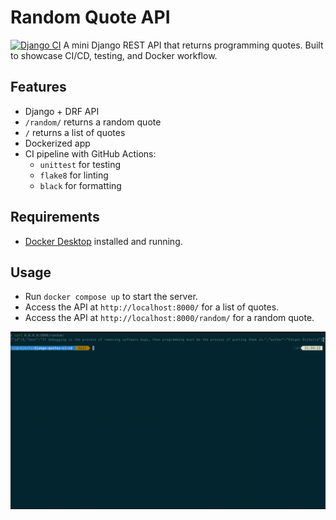 # Random Quote API
[![Django CI](https://github.com/llucas314/django-quotes-ci-cd/actions/workflows/main.yml/badge.svg)](https://github.com/llucas314/django-quotes-ci-cd/actions/workflows/main.yml)
A mini Django REST API that returns programming quotes. Built to showcase CI/CD, testing, and Docker workflow.

## Features
- Django + DRF API
- `/random/` returns a random quote
- `/` returns a list of quotes
- Dockerized app
- CI pipeline with GitHub Actions:
  - `unittest` for testing
  - `flake8` for linting
  - `black` for formatting

## Requirements
- [Docker Desktop](https://www.docker.com/products/docker-desktop/) installed and running.

## Usage
- Run `docker compose up` to start the server.
- Access the API at `http://localhost:8000/` for a list of quotes.
- Access the API at `http://localhost:8000/random/` for a random quote.

![Curl example](media/curl.gif)